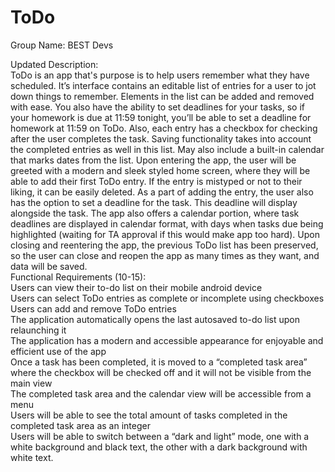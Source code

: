 # ToDo 
Group Name: BEST Devs  

Updated Description:  
ToDo is an app that's purpose is to help users remember what they have scheduled.  It’s interface contains an editable list of entries for a user to jot down things to remember. Elements in the list can be added and removed with ease. You also have the ability to set deadlines for your tasks, so if your homework is due at 11:59 tonight, you’ll be able to set a deadline for homework at 11:59 on ToDo.  Also, each entry has a checkbox for checking after the user completes the task.  Saving functionality takes into account the completed entries as well in this list. May also include a built-in calendar that marks dates from the list. 
Upon entering the app, the user will be greeted with a modern and sleek styled home screen, where they will be able to add their first ToDo entry. If the entry is mistyped or not to their liking, it can be easily deleted. As a part of adding the entry, the user also has the option to set a deadline for the task. This deadline will display alongside the task. The app also offers a calendar portion, where task deadlines are displayed in calendar format, with days when tasks due being highlighted (waiting for TA approval if this would make app too hard). Upon closing and reentering the app, the previous ToDo list has been preserved, so the user can close and reopen the app as many times as they want, and data will be saved.  
Functional Requirements (10-15):  
Users can view their to-do list on their mobile android device  
Users can select ToDo entries as complete or incomplete using checkboxes  
Users can add and remove ToDo entries  
The application automatically opens the last autosaved to-do list upon relaunching it  
The application has a modern and accessible appearance for enjoyable and efficient use of the app  
Once a task has been completed, it is moved to a “completed task area” where the checkbox will be checked off and it will not be visible from the main view  
The completed task area and the calendar view will be accessible from a menu  
Users will be able to see the total amount of tasks completed in the completed task area as an integer  
Users will be able to switch between a “dark and light” mode, one with a white background and black text, the other with a dark background with white text.
